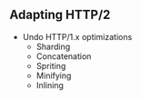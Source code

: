 ## Adapting HTTP/2

* Undo HTTP/1.x optimizations
  * Sharding
  * Concatenation
  * Spriting
  * Minifying
  * Inlining
  